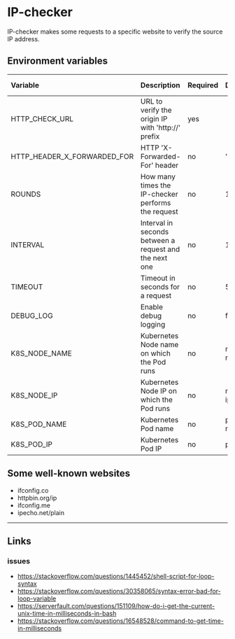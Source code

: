 
# IP-checker

IP-checker makes some requests to a specific website to verify the source IP address.

## Environment variables

| Variable                    | Description                                            | Required | Default   | Available values |
|:----------------------------|:-------------------------------------------------------|:---------|:----------|:-----------------|
| HTTP_CHECK_URL              | URL to verify the origin IP with 'http://' prefix      | yes      |           |                  |
| HTTP_HEADER_X_FORWARDED_FOR | HTTP 'X-Forwarded-For' header                          | no       | ''        |                  |
| ROUNDS                      | How many times the IP-checker performs the request     | no       | 1000      |                  |
| INTERVAL                    | Interval in seconds between a request and the next one | no       | 1         |                  |
| TIMEOUT                     | Timeout in seconds for a request                       | no       | 5         |                  |
| DEBUG_LOG                   | Enable debug logging                                   | no       | false     | true, false      |
| K8S_NODE_NAME               | Kubernetes Node name on which the Pod runs             | no       | node-name |                  |
| K8S_NODE_IP                 | Kubernetes Node IP on which the Pod runs               | no       | node-ip   |                  |
| K8S_POD_NAME                | Kubernetes Pod name                                    | no       | pod-name  |                  |
| K8S_POD_IP                  | Kubernetes Pod IP                                      | no       | pod-ip    |                  |

## Some well-known websites

- ifconfig.co
- httpbin.org/ip
- ifconfig.me
- ipecho.net/plain

---

## Links

### issues

- https://stackoverflow.com/questions/1445452/shell-script-for-loop-syntax
- https://stackoverflow.com/questions/30358065/syntax-error-bad-for-loop-variable
- https://serverfault.com/questions/151109/how-do-i-get-the-current-unix-time-in-milliseconds-in-bash
- https://stackoverflow.com/questions/16548528/command-to-get-time-in-milliseconds
